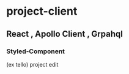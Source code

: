 # project-client

## React , Apollo Client , Grpahql

### Styled-Component

(ex tello) project edit

